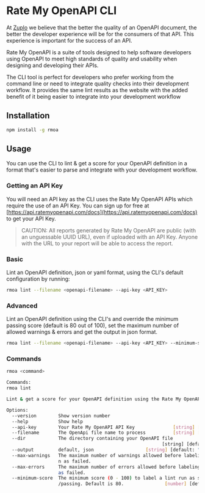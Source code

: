 # Rate My OpenAPI CLI

At [Zuplo](https://www.zuplo.com) we believe that the better the quality of an
OpenAPI document, the better the developer experience will be for the consumers
of that API. This experience is important for the success of an API.

Rate My OpenAPI is a suite of tools designed to help software developers using
OpenAPI to meet high standards of quality and usability when designing and
developing their APIs.

The CLI tool is perfect for developers who prefer working from the command line
or need to integrate quality checks into their development workflow. It provides
the same lint results as the website with the added benefit of it being easier
to integrate into your development workflow

## Installation

```bash
npm install -g rmoa
```

## Usage

You can use the CLI to lint & get a score for your OpenAPI definition in a
format that's easier to parse and integrate with your development workflow.

### Getting an API Key

You will need an API key as the CLI uses the Rate My OpenAPI APIs which require
the use of an API Key. You can sign up for free at
[https://api.ratemyopenapi.com/docs](https://api.ratemyopenapi.com/docs) to get
your API Key.

> CAUTION: All reports generated by Rate My OpenAPI are public (with an
> unguessable UUID URL), even if uploaded with an API Key. Anyone with the URL
> to your report will be able to access the report.

### Basic

Lint an OpenAPI definition, json or yaml format, using the CLI's default
configuration by running:

```bash
rmoa lint --filename <openapi-filename> --api-key <API_KEY>
```

### Advanced

Lint an OpenAPI definition using the CLI's and override the minimum passing
score (default is 80 out of 100), set the maximum number of allowed warnings &
errors and get the output in json format.

```bash
rmoa lint --filename <openapi-filename> --api-key <API_KEY> --minimum-score 60
```

### Commands

```bash
rmoa <command>

Commands:
rmoa lint

Lint & get a score for your OpenAPI definition using the Rate My OpenAPI ruleset

Options:
  --version        Show version number                                 [boolean]
  --help           Show help                                           [boolean]
  --api-key        Your Rate My OpenAPI API Key              [string] [required]
  --filename       The OpenApi file name to process          [string] [required]
  --dir            The directory containing your OpenAPI file
                                                         [string] [default: "."]
  --output         default, json                   [string] [default: "default"]
  --max-warnings   The maximum number of warnings allowed before labeling the ru
                   n as failed.                                         [number]
  --max-errors     The maximum number of errors allowed before labeling the run
                   as failed.                                           [number]
  --minimum-score  The minimum score (0 - 100) to label a lint run as successful
                   /passing. Default is 80.               [number] [default: 80]
```
